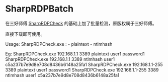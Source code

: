 # SharpRDPBatch

在三好师傅 [SharpRDPCheck](https://github.com/3gstudent/SharpRDPCheck) 的基础上加了批量检测，原版权属于三好师傅。

直接下载即可使用。

Usage:
      SharpRDPCheck.exe <RDP ServerIP> <RDP ServerPort> <mode> <user> <password>
      <mode>:
      - plaintext
      - ntlmhash

Eg:
      SharpRDPCheck.exe 192.168.1.1 3389 plaintext user1 password1
      SharpRDPCheck.exe 192.168.1.1 3389 ntlmhash user1 c5a237b7e9d8e708d8436b6148a25fa1
      SharpRDPCheck.exe 192.168.1.1-255 3389 plaintext user1 password1
      SharpRDPCheck.exe 192.168.1.1-255 3389 ntlmhash user1 c5a237b7e9d8e708d8436b6148a25fa1
